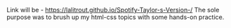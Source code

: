 Link will be - https://lalitrout.github.io/Spotify-Taylor-s-Version-/
The sole purpose was to brush up my html-css topics with some hands-on practice.
